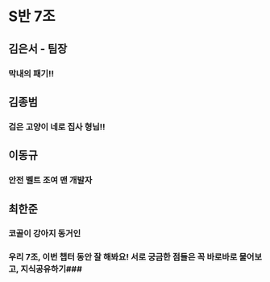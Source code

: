 # S반 7조

## 김은서 - 팀장
### 막내의 패기!!
## 김종범
### 검은 고양이 네로 집사 형님!!
## 이동규
### 안전 벨트 조여 맨 개발자
## 최한준
### 코골이 강아지 동거인
### 우리 7조, 이번 챕터 동안 잘 해봐요! 서로 궁금한 점들은 꼭 바로바로 물어보고, 지식공유하기###